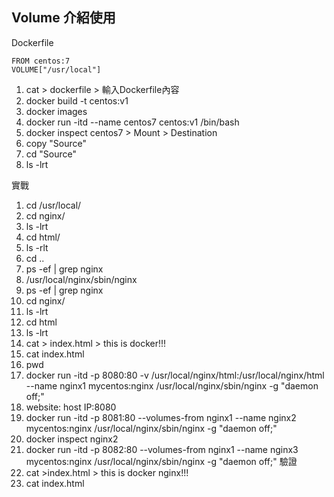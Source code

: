 <h2>Volume 介紹使用 </h2>

Dockerfile

```
FROM centos:7
VOLUME["/usr/local"]
```

1. cat > dockerfile > 輸入Dockerfile內容
2. docker build -t centos:v1
3. docker images
4. docker run -itd --name centos7 centos:v1 /bin/bash
5. docker inspect centos7 > Mount > Destination
6. copy "Source"
7. cd "Source"
8. ls -lrt

實戰
1. cd /usr/local/
2. cd nginx/
3. ls -lrt
4. cd html/
5. ls -rlt
6. cd ..
7. ps -ef | grep nginx
8. /usr/local/nginx/sbin/nginx
9. ps -ef | grep nginx
10. cd nginx/
11. ls -lrt
12. cd html
13. ls -lrt
14. cat > index.html > this is docker!!!
15. cat index.html
16. pwd
17. docker run -itd -p 8080:80 -v /usr/local/nginx/html:/usr/local/nginx/html --name nginx1 mycentos:nginx /usr/local/nginx/sbin/nginx -g "daemon off;"
18. website: host IP:8080
19. docker run -itd -p 8081:80 --volumes-from nginx1 --name nginx2 mycentos:nginx /usr/local/nginx/sbin/nginx -g "daemon off;"
20. docker inspect nginx2
21. docker run -itd -p 8082:80 --volumes-from nginx1 --name nginx3 mycentos:nginx /usr/local/nginx/sbin/nginx -g "daemon off;"
驗證
22. cat >index.html > this is docker nginx!!!
23. cat index.html
